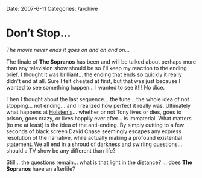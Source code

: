 Date: 2007-6-11
Categories: /archive

# Don’t Stop…

<p><i>The movie never ends it goes on and on and on...</i> </p>

<p>The finale of <b>The Sopranos</b> has been and will be talked about perhaps more than any television show should be so I'll keep my reaction to the ending brief.  I thought it was brilliant... the ending that ends so quickly it really didn't end at all.  Sure I felt cheated at first, but that was just because I wanted to see something happen... I wanted to see it!!!  No dice.</p>
<p>Then I thought about the last sequence... the tune... the whole idea of not stopping... not ending... and I realized how perfect it really was.  Ultimately what happens at <a href="http://www.holstens.com/">Holsten's</a>... whether or not Tony lives or dies, goes to prison, goes crazy, or lives happily ever after... is immaterial.  What matters (to me at least) is the idea of the anti-ending.  By simply cutting to a few seconds of black screen David Chase seemingly escapes any express resolution of the narrative, while actually making a profound existential statement. We all end in a shroud of darkness and swirling questions... should a TV show be any different than life?</p>
<p>Still... the questions remain... what is that light in the distance? ... does <b>The Sopranos</b> have an afterlife?
